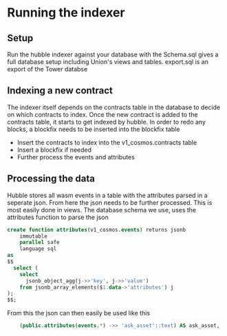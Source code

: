 # Running the indexer
## Setup
Run the hubble indexer against your database with the 
Schema.sql gives a full database setup including Union's views and tables.
export.sql is an export of the Tower databse

## Indexing a new contract
The indexer itself depends on the contracts table in the database to decide
on which contracts to index. Once the new contract is added to the contracts table,
it starts to get indexed by hubble.
In order to redo any blocks, a blockfix needs to be inserted into the blockfix table
- Insert the contracts to index into the v1_cosmos.contracts table
- Insert a blockfix if needed
- Further process the events and attributes

## Processing the data
Hubble stores all wasm events in a table with the attributes parsed in a seperate json. From here the json needs to be further processed. This is most easily done in views.
The database schema we use, uses the attributes function to parse the json
```sql
create function attributes(v1_cosmos.events) returns jsonb
    immutable
    parallel safe
    language sql
as
$$
  select (
    select
      jsonb_object_agg(j->>'key', j->>'value')
    from jsonb_array_elements($1.data->'attributes') j
);
$$;
```
From this the json can then easily be used like this
```sql
    (public.attributes(events.*) ->> 'ask_asset'::text) AS ask_asset,
```